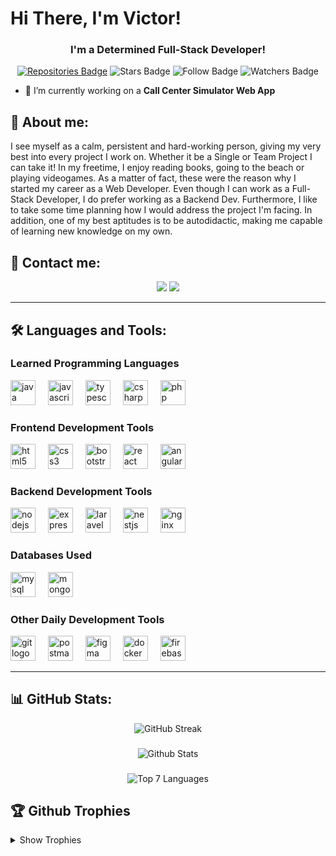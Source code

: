# Hi There, I'm Victor!

<h3 align="center">I'm a Determined Full-Stack Developer!</h3>

<div align="center">

[![Repositories Badge](https://custom-icon-badges.demolab.com/badge/-My%20Repos-blue/vlougon?color=3385ff&labelColor=005ce6&style=for-the-badge&logo=repo&label=Repos&logoColor=white)](https://github.com/Vlougon?tab=repositories)
![Stars Badge](https://custom-icon-badges.demolab.com/github/stars/vlougon?color=e6b800&labelColor=b38f00&style=for-the-badge&logo=star&label=Stars&logoColor=white)
![Follow Badge](https://custom-icon-badges.demolab.com/github/followers/vlougon?color=ff1a8c&labelColor=cc0066&style=for-the-badge&logo=person-add&label=Follow&logoColor=white)
![Watchers Badge](https://custom-icon-badges.demolab.com/github/forks/Vlougon/vlougon?color=00cc00&labelColor=009900&style=for-the-badge&logo=fork&label=Forks&logoColor=white)

</div>

- :telescope: I’m currently working on a **Call Center Simulator Web App**

## :bust_in_silhouette: About me:
I see myself as a calm, persistent and hard-working person, giving my very best into every project I work on. Whether it be a Single or Team Project I can take it! 
In my freetime, I enjoy reading books, going to the beach or playing videogames. As a matter of fact, these were the reason why I started my career as a Web Developer.
Even though I can work as a Full-Stack Developer, I do prefer working as a Backend Dev. Furthermore, I like to take some time planning how I would address the project I'm facing.
In addition, one of my best aptitudes is to be autodidactic, making me capable of learning new knowledge on my own.

## :e-mail: Contact me:
<div align="center">
  <a href="mailto:vlougongs@gmail.com" target="_blank"><img src="https://img.shields.io/badge/Gmail-D14836?style=for-the-badge&logo=gmail&logoColor=white" /></a>
  <a href="https://www.linkedin.com/in/v%C3%ADctor-lourenco-gonz%C3%A1lez-4799b8302/" target="_blank"><img src="https://img.shields.io/badge/LinkedIn-0A66C2?logo=linkedin&logoColor=white&style=for-the-badge" /></a>
</div>

---

## :hammer_and_wrench: Languages and Tools:
<div align="left">
  
### Learned Programming Languages
  <a href="https://www.java.com" target="_blank" rel="noreferrer" text-decoration="none"><img src="https://cdn.jsdelivr.net/gh/devicons/devicon/icons/java/java-original.svg" height="40" alt="java logo"  /></a>
  <img width="12" />
  <a href="https://developer.mozilla.org/en-US/docs/Web/JavaScript" target="_blank" rel="noreferrer"><img src="https://skillicons.dev/icons?i=js" height="40" alt="javascript logo"  /></a>
  <img width="12" />
  <a href="https://www.typescriptlang.org/" target="_blank" rel="noreferrer"><img src="https://skillicons.dev/icons?i=ts" height="40" alt="typescript logo"  /></a>
  <img width="12" />
  <a href="https://www.w3schools.com/cs/" target="_blank" rel="noreferrer"><img src="https://cdn.jsdelivr.net/gh/devicons/devicon/icons/csharp/csharp-original.svg" height="40" alt="csharp logo"  /></a>
  <img width="12" />
  <a href="https://www.php.net" target="_blank" rel="noreferrer"><img src="https://cdn.jsdelivr.net/gh/devicons/devicon/icons/php/php-original.svg" height="40" alt="php logo"  /></a>
</div>

###

<div align="left">
  
### Frontend Development Tools
  <a href="https://www.w3.org/html/" target="_blank" rel="noreferrer"><img src="https://cdn.jsdelivr.net/gh/devicons/devicon/icons/html5/html5-original.svg" height="40" alt="html5 logo"  /></a>
  <img width="12" />
  <a href="https://www.w3schools.com/css/" target="_blank" rel="noreferrer"><img src="https://cdn.jsdelivr.net/gh/devicons/devicon/icons/css3/css3-original.svg" height="40" alt="css3 logo"  /></a>
  <img width="12" />
  <a href="https://getbootstrap.com" target="_blank" rel="noreferrer"><img src="https://cdn.jsdelivr.net/gh/devicons/devicon/icons/bootstrap/bootstrap-original.svg" height="40" alt="bootstrap logo"  /></a>
  <img width="12" />
  <a href="https://reactjs.org/" target="_blank" rel="noreferrer"><img src="https://cdn.jsdelivr.net/gh/devicons/devicon/icons/react/react-original.svg" height="40" alt="react logo"  /></a>
  <img width="12" />
  <a href="https://angular.io" target="_blank" rel="noreferrer"><img src="https://cdn.jsdelivr.net/gh/devicons/devicon/icons/angularjs/angularjs-original.svg" height="40" alt="angularjs logo"  /></a>
</div>

###

<div align="left">
  
### Backend Development Tools
  <a href="https://nodejs.org" target="_blank" rel="noreferrer"><img src="https://cdn.jsdelivr.net/gh/devicons/devicon/icons/nodejs/nodejs-original.svg" height="40" alt="nodejs logo"  /></a>
  <img width="12" />
  <a href="https://expressjs.com" target="_blank" rel="noreferrer"><img src="https://skillicons.dev/icons?i=express" height="40" alt="express logo"  /></a>
  <img width="12" />
  <a href="https://laravel.com/" target="_blank" rel="noreferrer"><img src="https://skillicons.dev/icons?i=laravel" height="40" alt="laravel logo"  /></a>
  <img width="12" />
  <a href="https://nestjs.com/" target="_blank" rel="noreferrer"><img src="https://skillicons.dev/icons?i=nestjs" height="40" alt="nestjs logo"  /></a>
  <img width="12" />
  <a href="https://www.nginx.com" target="_blank" rel="noreferrer"><img src="https://skillicons.dev/icons?i=nginx" height="40" alt="nginx logo"  /></a>
</div>

###

<div align="left">
  
### Databases Used
  <a href="https://www.mysql.com/" target="_blank" rel="noreferrer"><img src="https://cdn.jsdelivr.net/gh/devicons/devicon/icons/mysql/mysql-original.svg" height="40" alt="mysql logo"  /></a>
  <img width="12" />
  <a href="https://www.mongodb.com/" target="_blank" rel="noreferrer"><img src="https://skillicons.dev/icons?i=mongodb" height="40" alt="mongodb logo"  /></a>
</div>

###

<div align="left">
  
### Other Daily Development Tools
  <a href="https://git-scm.com/" target="_blank" rel="noreferrer"><img src="https://cdn.jsdelivr.net/gh/devicons/devicon/icons/git/git-original.svg" height="40" alt="git logo"  /></a>
  <img width="12" />
  <a href="https://postman.com" target="_blank" rel="noreferrer"><img src="https://skillicons.dev/icons?i=postman" height="40" alt="postman logo"  /></a>
  <img width="12" />
  <a href="https://www.figma.com/" target="_blank" rel="noreferrer"><img src="https://cdn.jsdelivr.net/gh/devicons/devicon/icons/figma/figma-original.svg" height="40" alt="figma logo"  /></a>
  <img width="12" />
  <a href="https://www.docker.com/" target="_blank" rel="noreferrer"><img src="https://skillicons.dev/icons?i=docker" height="40" alt="docker logo"  /></a>
  <img width="12" />
  <a href="https://firebase.google.com/" target="_blank" rel="noreferrer"><img src="https://skillicons.dev/icons?i=firebase" height="40" alt="firebase logo"  /></a>
</div>

---

## :bar_chart: GitHub Stats:

<div align="center">

![GitHub Streak](https://streak-stats.demolab.com?user=vlougon&theme=react&hide_border=true)
###
![Github Stats](https://github-readme-stats.vercel.app/api?username=vlougon&show_icons=true&theme=react&hide_border=true)
###
![Top 7 Languages](https://github-readme-stats.vercel.app/api/top-langs/?username=vlougon&langs_count=7&layout=donut&theme=react&hide_border=true)

</div>

## :trophy: Github Trophies
<details>
<summary>Show Trophies</summary>

![Trophies](https://github-profile-trophy.vercel.app/?username=vlougon&theme=discord&no-frame=true)
  
</details>
